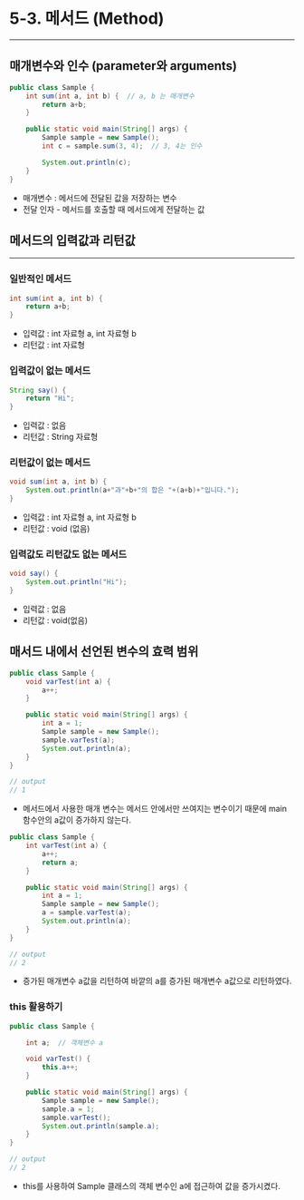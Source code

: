 # 5-3. 메서드 (Method)

---

## 매개변수와 인수 (parameter와 arguments)

```java
public class Sample {
    int sum(int a, int b) {  // a, b 는 매개변수
        return a+b;
    }

    public static void main(String[] args) {
        Sample sample = new Sample();
        int c = sample.sum(3, 4);  // 3, 4는 인수

        System.out.println(c);
    }
}
```

- 매개변수 : 메서드에 전달된 값을 저장하는 변수
- 전달 인자 - 메서드를 호출할 때 메서드에게 전달하는 값

## 메서드의 입력값과 리턴값

---

### 일반적인 메서드

```java
int sum(int a, int b) {
    return a+b;
}
```

- 입력값 : int 자료형 a, int 자료형 b
- 리턴값 : int 자료형

### 입력값이 없는 메서드

```java
String say() {
    return "Hi";
}
```

- 입력값 : 없음
- 리턴값 : String 자료형

### 리턴값이 없는 메서드

```java
void sum(int a, int b) {
    System.out.println(a+"과"+b+"의 합은 "+(a+b)+"입니다.");
}
```

- 입력값 : int 자료형 a, int 자료형 b
- 리턴값 : void (없음)

### 입력값도 리턴값도 없는 메서드

```java
void say() {
    System.out.println("Hi");
}
```

- 입력값 : 없음
- 리턴값 : void(없음)

## 매서드 내에서 선언된 변수의 효력 범위

```java
public class Sample {
    void varTest(int a) {
        a++;
    }

    public static void main(String[] args) {
        int a = 1;
        Sample sample = new Sample();
        sample.varTest(a);
        System.out.println(a);
    }
}

// output
// 1
```

- 메서드에서 사용한 매개 변수는 메서드 안에서만 쓰여지는 변수이기 때문에 main 함수안의 a값이 증가하지 않는다.

```java
public class Sample {
    int varTest(int a) {
        a++;
        return a;
    }

    public static void main(String[] args) {
        int a = 1;
        Sample sample = new Sample();
        a = sample.varTest(a);
        System.out.println(a);
    }
}

// output
// 2
```

- 증가된 매개변수 a값을 리턴하여 바깥의 a를 증가된 매개변수 a값으로 리턴하였다.

### this 활용하기

```java
public class Sample {

    int a;  // 객체변수 a

    void varTest() {
        this.a++;
    }

    public static void main(String[] args) {
        Sample sample = new Sample();
        sample.a = 1;
        sample.varTest();
        System.out.println(sample.a);
    }
}

// output
// 2
```

- this를 사용하여 Sample 클래스의 객체 변수인 a에 접근하여 값을 증가시켰다.
